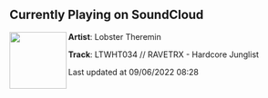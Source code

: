 ## Currently Playing on SoundCloud

[<img align="left" width="100" src="https://i1.sndcdn.com/artworks-jsiBoQb3zM44nTnO-c4D7Yw-t500x500.jpg">](https://soundcloud.com/lobster-theremin/ltwht034-ravetrx-hardcore-junglist)

**Artist**: Lobster Theremin 

**Track**: LTWHT034 // RAVETRX - Hardcore Junglist

Last updated at 09/06/2022 08:28
